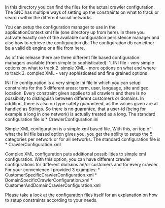 In this directory you can find the files for the actual
crawler configuration. The SNC has multiple ways of 
setting up the constraints on what to track or search
within the different social networks.

You can setup the configuration manager to use in the 
applicationContext.xml file (one directory up from here).
In there you activate exactly one of the available 
configuration persistence manager and also how to retrieve
the configuration db. The configuration db can either be a
valid db engine or a file from here.


As of this release there are three different file based 
configuration managers available (from simple to 
sophisticated):
		1. INI file		- very simple options on what to track
		2. simple XML	- more options on what and where to track
		3. complex XML	- very sophisticated and fine grained options

INI file configuration
is a very simple ini file in which you can setup constraints 
for the 5 different areas: term, user, language, site and 
geo location. Every constraint given applies to all crawlers 
and there is no possibility to distinguish between different
customers or domains. In addition, there is also no type 
safety guaranteed, as the values given are all handled as
Strings. So there is no guarantee, that a user-id (being
for example a long in one network) is actually treated as
a long.
The standard configuration file is
		* CrawlerConfiguration.ini


Simple XML configuration
is a simple xml based file. With this, on top of what the 
ini file based option gives you, you get the ability to 
setup the 5 categories per network or for all networks.
The standard configuration file is
		* CrawlerConfiguration.xml


Complex XML configuration
puts additional possibilities to simple xml configuration. 
With this option, you can have different crawler 
configurations for different domains an/or customers and 
for every crawler. 
For your convenience I provided 3 examples:
		* CustomerSpecificCrawlerConfiguration.xml
		* DomainSpecificCrawlerConfiguration.xml
		* CustomerAndDomainCrawlerConfiguration.xml

Please take a look at the configuration files itself for 
an explanation on how to setup constraints according to 
your needs.